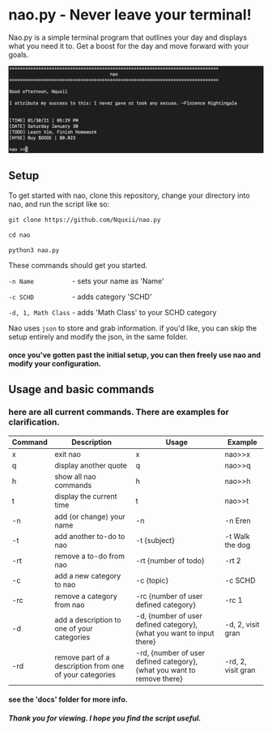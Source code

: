 # nao.py - Never leave your terminal! 

Nao.py is a simple terminal program that outlines your day and displays what you need it to. Get a boost for the day and move forward with your goals.
  
![basic setup of script](https://github.com/Nquxii/nao/blob/main/imgs/demo.png?raw=true)
  
  
## Setup

To get started with nao, clone this repository, change your directory into nao, and run the script like so:


```
git clone https://github.com/Nquxii/nao.py
```
```
cd nao
```
```
python3 nao.py
```

These commands should get you started.

`-n Name          ` - sets your name as 'Name'
  
`-c SCHD          ` - adds category 'SCHD'
  
`-d, 1, Math Class` - adds 'Math Class' to your SCHD category  
  
Nao uses `json` to store and grab information. if you'd like, you can skip the setup entirely and modify the json, in the same folder.


#### once you've gotten past the initial setup, you can then freely use nao and modify your configuration.


## Usage and basic commands

### here are all current commands. There are examples for clarification.


| Command | Description | Usage | Example |
| --- | ----------------------------------------------------------- | ------------------------------------------------------------------------- | ----------------- |
| x   | exit nao                                                    | x                                                                         | nao>>x            |
| q   | display another quote                                       | q                                                                         | nao>>q            |
| h   | show all nao commands                                       | h                                                                         | nao>>h            |
| t   | display the current time                                    | t                                                                         | nao>>t            |
| -n  | add (or change) your name                                   | -n                                                                        | -n Eren           |
| -t  | add another to-do to nao                                    | -t {subject}                                                              | -t Walk the dog   |
| -rt | remove a to-do from nao                                     | -rt {number of todo}                                                      | -rt 2             | 
| -c  | add a new category to nao                                   | -c {topic}                                                                | -c SCHD           |
| -rc | remove a category from nao                                  | -rc {number of user defined category}                                     | -rc 1             |
| -d  | add a description to one of your categories                 | -d, {number of user defined category}, {what you want to input there}     | -d, 2, visit gran |
| -rd | remove part of a description from one of your categories    | -rd, {number of user defined category}, {what you want to remove there}   | -rd, 2, visit gran|

#### see the 'docs' folder for more info. 
##### Thank you for viewing. I hope you find the script useful.
